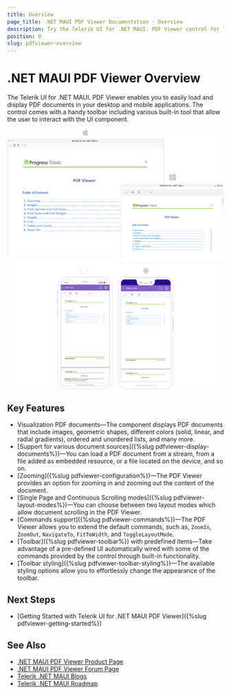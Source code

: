 ```yaml
---
title: Overview
page_title: .NET MAUI PDF Viewer Documentation - Overview
description: Try the Telerik UI for .NET MAUI. PDF Viewer control for loading pdf documents and perform operations like scrolling, zooming, panning, and navigating through the document. 
position: 0
slug: pdfviewer-overview
---
```


# .NET MAUI PDF Viewer Overview

The Telerik UI for .NET MAUI. PDF Viewer enables you to easily load and display PDF documents in your desktop and mobile applications. The control comes with a handy toolbar including various built-in tool that allow the user to interact with the UI component.

![.NET MAUI PDF Viewer Overview](images/pdfViewer-overview.png "PdfViewer Overview")

## Key Features

* Visualization PDF documents&mdash;The component displays PDF documents that include images, geometric shapes, different colors (solid, linear, and radial gradients), ordered and unordered lists, and many more. 
* [Support for various document sources]({%slug pdfviewer-display-documents%})&mdash;You can load a PDF document from a stream, from a file added as embedded resource, or a file located on the device, and so on.
* [Zooming]({%slug pdfviewer-configuration%})&mdash;The PDF Viewer provides an option for zooming in and zooming out the content of the document. 
* [Single Page and Continuous Scrolling modes]({%slug pdfviewer-layout-modes%})&mdash;You can choose between two layout modes which allow document scrolling in the PDF Viewer.
* [Commands support]({%slug pdfviewer-commands%})&mdash;The PDF Viewer allows you to extend the default commands, such as, `ZoomIn`, `ZoomOut`, `NavigateTo`, `FitToWidth`, and `ToggleLayoutMode`.
* [Toolbar]({%slug pdfviewer-toolbar%}) with predefined items&mdash;Take advantage of a pre-defined UI automatically wired with some of the commands provided by the control through built-in functionality.
* [Toolbar styling]({%slug pdfviewer-toolbar-styling%})&mdash;The available styling options allow you to effortlessly change the appearance of the toolbar.

## Next Steps

- [Getting Started with Telerik UI for .NET MAUI PDF Viewer]({%slug pdfviewer-getting-started%})

## See Also

- [.NET MAUI PDF Viewer Product Page](https://www.telerik.com/maui-ui/pdfviewer)
- [.NET MAUI PDF Viewer Forum Page](https://www.telerik.com/forums/maui?tagId=2059)
- [Telerik .NET MAUI Blogs](https://www.telerik.com/blogs/mobile-net-maui)
- [Telerik .NET MAUI Roadmap](https://www.telerik.com/support/whats-new/maui-ui/roadmap)
